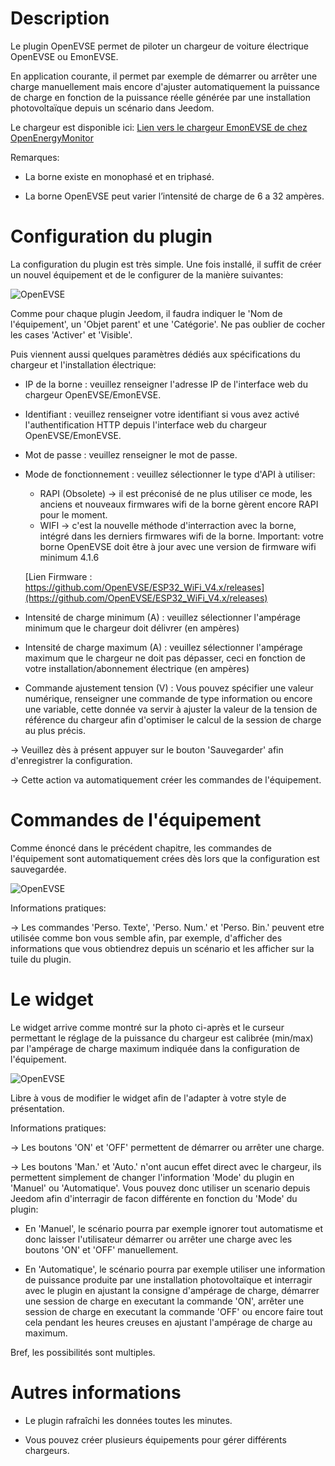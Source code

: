 Description 
===

Le plugin OpenEVSE permet de piloter un chargeur de voiture électrique OpenEVSE ou EmonEVSE.

En application courante, il permet par exemple de démarrer ou arrêter une charge manuellement mais encore d'ajuster automatiquement la puissance de charge en fonction de la puissance réelle générée par une installation photovoltaïque depuis un scénario dans Jeedom.

Le chargeur est disponible ici:
[Lien vers le chargeur EmonEVSE de chez OpenEnergyMonitor](https://shop.openenergymonitor.com/emonevse-wifi-connected-ev-charging-station-type-2/)


Remarques:

- La borne existe en monophasé et en triphasé.

- La borne OpenEVSE peut varier l’intensité de charge de 6 a 32 ampères.

Configuration du plugin 
===

La configuration du plugin est très simple.
Une fois installé, il suffit de créer un nouvel équipement et de le configurer de la manière suivantes:

![OpenEVSE](https://sattaz.github.io/Jeedom_LektriCo/pictures/LektriCo_1.jpg)

Comme pour chaque plugin Jeedom, il faudra indiquer le 'Nom de l'équipement', un 'Objet parent' et une 'Catégorie'.
Ne pas oublier de cocher les cases 'Activer' et 'Visible'.

Puis viennent aussi quelques paramètres dédiés aux spécifications du chargeur et l'installation électrique:

-   IP de la borne : veuillez renseigner l'adresse IP de l'interface web du chargeur OpenEVSE/EmonEVSE.

-   Identifiant : veuillez renseigner votre identifiant si vous avez activé l'authentification HTTP depuis l'interface web du chargeur OpenEVSE/EmonEVSE.

-   Mot de passe : veuillez renseigner le mot de passe.

-   Mode de fonctionnement : veuillez sélectionner le type d'API à utiliser:
    - RAPI (Obsolete) -> il est préconisé de ne plus utiliser ce mode, les anciens et nouveaux firmwares wifi de la borne gèrent encore RAPI pour le moment.
    - WIFI -> c'est la nouvelle méthode d'interraction avec la borne, intégré dans les derniers firmwares wifi de la borne. Important: votre borne OpenEVSE doit être à jour avec une version de firmware wifi minimum 4.1.6 
    
    [Lien Firmware : https://github.com/OpenEVSE/ESP32_WiFi_V4.x/releases](https://github.com/OpenEVSE/ESP32_WiFi_V4.x/releases)

-   Intensité de charge minimum (A) : veuillez sélectionner l'ampérage minimum que le chargeur doit délivrer (en ampères)

-   Intensité de charge maximum (A) : veuillez sélectionner l'ampérage maximum que le chargeur ne doit pas dépasser, ceci en fonction de votre installation/abonnement électrique (en ampères)

-   Commande ajustement tension (V) : Vous pouvez spécifier une valeur numérique, renseigner une commande de type information ou encore une variable, cette donnée va servir à ajuster la valeur de la tension de référence du chargeur afin d'optimiser le calcul de la session de charge au plus précis.

-> Veuillez dès à présent appuyer sur le bouton 'Sauvegarder' afin d'enregistrer la configuration.

-> Cette action va automatiquement créer les commandes de l'équipement.

Commandes de l'équipement 
===

Comme énoncé dans le précédent chapitre, les commandes de l'équipement sont automatiquement crées dès lors que la configuration est sauvegardée.

![OpenEVSE](https://sattaz.github.io/Jeedom_OpenEVSE/pictures/OpenEVSE_2.jpg)

Informations pratiques:

-> Les commandes 'Perso. Texte', 'Perso. Num.' et 'Perso. Bin.' peuvent etre utilisée comme bon vous semble afin, par exemple, d'afficher des informations que vous obtiendrez depuis un scénario et les afficher sur la tuile du plugin.

Le widget 
===

Le widget arrive comme montré sur la photo ci-après et le curseur permettant le réglage de la puissance du chargeur est calibrée (min/max) par l'ampérage de charge maximum indiquée dans la configuration de l'équipement.

![OpenEVSE](https://sattaz.github.io/Jeedom_OpenEVSE/pictures/OpenEVSE_3.jpg)

Libre à vous de modifier le widget afin de l'adapter à votre style de présentation.

Informations pratiques:

-> Les boutons 'ON' et 'OFF' permettent de démarrer ou arrêter une charge.

-> Les boutons 'Man.' et 'Auto.' n'ont aucun effet direct avec le chargeur, ils permettent simplement de changer l'information 'Mode' du plugin en 'Manuel' ou 'Automatique'.
   Vous pouvez donc utiliser un scenario depuis Jeedom afin d'interragir de facon différente en fonction du 'Mode' du plugin:

* En 'Manuel', le scénario pourra par exemple ignorer tout automatisme et donc laisser l'utilisateur démarrer ou arrêter une charge avec les boutons 'ON' et 'OFF' manuellement.

* En 'Automatique', le scénario pourra par exemple utiliser une information de puissance produite par une installation photovoltaïque et interragir avec le plugin en ajustant la consigne d'ampérage de charge, démarrer une session de charge en executant la commande 'ON', arrêter une session de charge en executant la commande 'OFF' ou encore faire tout cela pendant les heures creuses en ajustant l'ampérage de charge au maximum.

Bref, les possibilités sont multiples.

Autres informations 
===

* Le plugin rafraîchi les données toutes les minutes.

* Vous pouvez créer plusieurs équipements pour gérer différents chargeurs.

